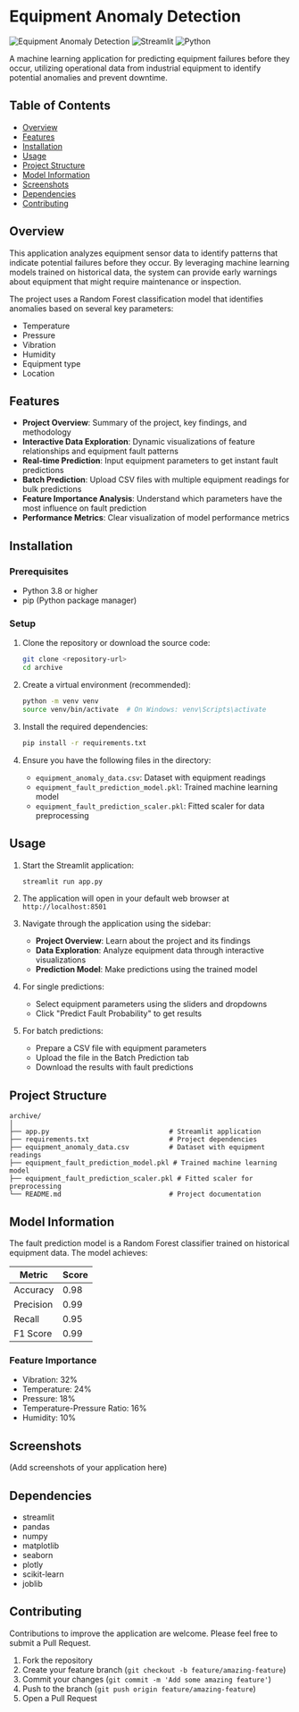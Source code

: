 # Equipment Anomaly Detection

![Equipment Anomaly Detection](https://img.shields.io/badge/ML-Equipment%20Anomaly%20Detection-blue)
![Streamlit](https://img.shields.io/badge/Made%20with-Streamlit-FF4B4B)
![Python](https://img.shields.io/badge/Python-3.8%2B-blue)

A machine learning application for predicting equipment failures before they occur, utilizing operational data from industrial equipment to identify potential anomalies and prevent downtime.

## Table of Contents
- [Overview](#overview)
- [Features](#features)
- [Installation](#installation)
- [Usage](#usage)
- [Project Structure](#project-structure)
- [Model Information](#model-information)
- [Screenshots](#screenshots)
- [Dependencies](#dependencies)
- [Contributing](#contributing)

## Overview

This application analyzes equipment sensor data to identify patterns that indicate potential failures before they occur. By leveraging machine learning models trained on historical data, the system can provide early warnings about equipment that might require maintenance or inspection.

The project uses a Random Forest classification model that identifies anomalies based on several key parameters:
- Temperature
- Pressure
- Vibration
- Humidity
- Equipment type
- Location

## Features

- **Project Overview**: Summary of the project, key findings, and methodology
- **Interactive Data Exploration**: Dynamic visualizations of feature relationships and equipment fault patterns
- **Real-time Prediction**: Input equipment parameters to get instant fault predictions
- **Batch Prediction**: Upload CSV files with multiple equipment readings for bulk predictions
- **Feature Importance Analysis**: Understand which parameters have the most influence on fault prediction
- **Performance Metrics**: Clear visualization of model performance metrics

## Installation

### Prerequisites
- Python 3.8 or higher
- pip (Python package manager)

### Setup

1. Clone the repository or download the source code:
   ```bash
   git clone <repository-url>
   cd archive
   ```

2. Create a virtual environment (recommended):
   ```bash
   python -m venv venv
   source venv/bin/activate  # On Windows: venv\Scripts\activate
   ```

3. Install the required dependencies:
   ```bash
   pip install -r requirements.txt
   ```

4. Ensure you have the following files in the directory:
   - `equipment_anomaly_data.csv`: Dataset with equipment readings
   - `equipment_fault_prediction_model.pkl`: Trained machine learning model
   - `equipment_fault_prediction_scaler.pkl`: Fitted scaler for data preprocessing

## Usage

1. Start the Streamlit application:
   ```bash
   streamlit run app.py
   ```

2. The application will open in your default web browser at `http://localhost:8501`

3. Navigate through the application using the sidebar:
   - **Project Overview**: Learn about the project and its findings
   - **Data Exploration**: Analyze equipment data through interactive visualizations
   - **Prediction Model**: Make predictions using the trained model

4. For single predictions:
   - Select equipment parameters using the sliders and dropdowns
   - Click "Predict Fault Probability" to get results

5. For batch predictions:
   - Prepare a CSV file with equipment parameters
   - Upload the file in the Batch Prediction tab
   - Download the results with fault predictions

## Project Structure

```
archive/
│
├── app.py                              # Streamlit application
├── requirements.txt                    # Project dependencies
├── equipment_anomaly_data.csv          # Dataset with equipment readings
├── equipment_fault_prediction_model.pkl # Trained machine learning model
├── equipment_fault_prediction_scaler.pkl # Fitted scaler for preprocessing
└── README.md                           # Project documentation
```

## Model Information

The fault prediction model is a Random Forest classifier trained on historical equipment data. The model achieves:

| Metric    | Score |
|-----------|-------|
| Accuracy  | 0.98  |
| Precision | 0.99  |
| Recall    | 0.95  |
| F1 Score  | 0.99  |

### Feature Importance
- Vibration: 32%
- Temperature: 24%
- Pressure: 18%
- Temperature-Pressure Ratio: 16%
- Humidity: 10%

## Screenshots

(Add screenshots of your application here)

## Dependencies

- streamlit
- pandas
- numpy
- matplotlib
- seaborn
- plotly
- scikit-learn
- joblib

## Contributing

Contributions to improve the application are welcome. Please feel free to submit a Pull Request.

1. Fork the repository
2. Create your feature branch (`git checkout -b feature/amazing-feature`)
3. Commit your changes (`git commit -m 'Add some amazing feature'`)
4. Push to the branch (`git push origin feature/amazing-feature`)
5. Open a Pull Request